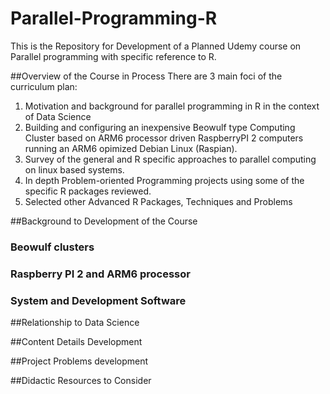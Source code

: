 # Parallel-Programming-R
This is the Repository for Development of a Planned Udemy course on Parallel programming with specific reference to R.

##Overview of the Course in Process
There are 3 main foci of the curriculum plan:
1. Motivation and background for parallel programming in R in the context of Data Science
2. Building and configuring an inexpensive Beowulf type Computing Cluster based on ARM6 processor driven RaspberryPI 2 computers running an ARM6 opimized Debian Linux (Raspian).
3. Survey of the general and R specific approaches to parallel computing on linux based systems. 
4. In depth Problem-oriented Programming projects using some of the specific R packages reviewed.
5. Selected other Advanced R Packages, Techniques and Problems

##Background to Development of the Course 
### Beowulf clusters
### Raspberry PI 2 and  ARM6 processor
### System and Development Software

##Relationship to Data Science

##Content Details Development

##Project Problems development

##Didactic Resources to Consider
